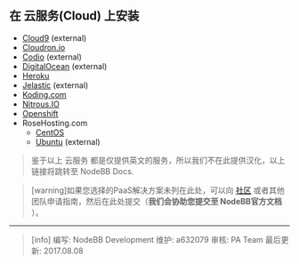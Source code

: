 ## 在 云服务(Cloud) 上安装
* [Cloud9](https://community.nodebb.org/topic/7983/setting-up-nodebb-on-cloud-9) (external)
* [Cloudron.io](https://docs.nodebb.org/installing/cloud/cloudron)
* [Codio](https://codio.com/docs/ide/tutorials/nodebb/) (external)
* [DigitalOcean](http://www.blogsynthesis.com/install-nodebb-on-digitalocean/) (external)
* [Heroku](https://docs.nodebb.org/installing/cloud/heroku)
* [Jelastic](http://docs.jelastic.com/nodebb) (external)
* [Koding.com](https://docs.nodebb.org/installing/cloud/koding)
* [Nitrous.IO](https://docs.nodebb.org/installing/cloud/nitrous)
* [Openshift](https://docs.nodebb.org/installing/cloud/openshift)
* RoseHosting.com
   - [CentOS](https://www.rosehosting.com/blog/how-to-install-nodebb-on-a-centos-7-vps/)
   - [Ubuntu](https://www.rosehosting.com/blog/install-and-setup-nodebb-with-redis-and-nginx-on-ubuntu-12-04/) (external)
   
> 鉴于以上 云服务 都是仅提供英文的服务，所以我们不在此提供汉化，以上链接将跳转至 NodeBB Docs.

>[warning]如果您选择的PaaS解决方案未列在此处，可以向 [社区](https://community.nodebb.org/) 或者其他团队申请指南，然后在此处提交（**我们会协助您提交至 NodeBB官方文档**
）。
--------------------
>[info] 编写: NodeBB Development
维护: a632079
审核: PA Team
最后更新: 2017.08.08